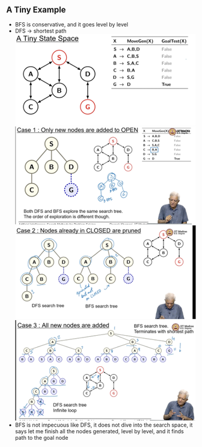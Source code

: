 ## A Tiny Example

- BFS is conservative, and it goes level by level
- DFS -> shortest path
![](2023-10-05-08-32-05.png)
![](2023-10-05-08-35-25.png)
![](2023-10-05-08-37-44.png)
![](2023-10-05-08-40-26.png)
- BFS is not impecuous like DFS, it does not dive into the search space, it says let me finish all the nodes generated, level by level, and it finds path to the goal node
